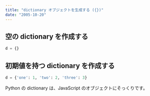 ```yaml
---
title: "dictionary オブジェクトを生成する ({})"
date: "2005-10-20"
---
```


空の dictionary を作成する
----

```python
d = {}
```

初期値を持つ dictionary を作成する
----

```python
d = {'one': 1, 'two': 2, 'three': 3}
```

Python の dictionary は、JavaScript のオブジェクトにそっくりです。


